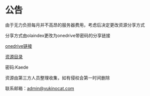 # 公告

由于无力负担每月并不高昂的服务器费用，考虑后决定更改资源分享方式

分享方式由olaindex更改为onedrive带密码的分享链接

[onedrive链接](https://classalechkeduhk-my.sharepoint.com/:f:/g/personal/konnyaku_sssvip_cf/EiW4gjgQuVVDj3WYcpV2L8ABS0d1Js8Zwm9iefP1qHhBLA)

[资源目录](https://qingchunyelang.github.io/catalog.html)

密码:Kaede

资源由第三方人员整理收集，如有侵权会第一时间删除

联系邮箱：admin@yukinocat.com
